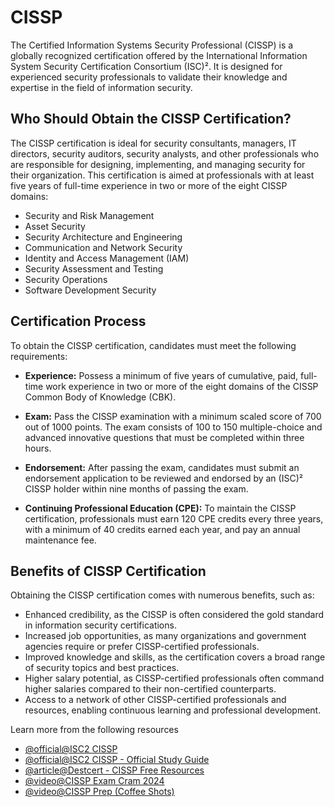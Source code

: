 # CISSP

The Certified Information Systems Security Professional (CISSP) is a globally recognized certification offered by the International Information System Security Certification Consortium (ISC)². It is designed for experienced security professionals to validate their knowledge and expertise in the field of information security.

## Who Should Obtain the CISSP Certification?

The CISSP certification is ideal for security consultants, managers, IT directors, security auditors, security analysts, and other professionals who are responsible for designing, implementing, and managing security for their organization. This certification is aimed at professionals with at least five years of full-time experience in two or more of the eight CISSP domains:

- Security and Risk Management
- Asset Security
- Security Architecture and Engineering
- Communication and Network Security
- Identity and Access Management (IAM)
- Security Assessment and Testing
- Security Operations
- Software Development Security

## Certification Process

To obtain the CISSP certification, candidates must meet the following requirements:

- **Experience:** Possess a minimum of five years of cumulative, paid, full-time work experience in two or more of the eight domains of the CISSP Common Body of Knowledge (CBK).

- **Exam:** Pass the CISSP examination with a minimum scaled score of 700 out of 1000 points. The exam consists of 100 to 150 multiple-choice and advanced innovative questions that must be completed within three hours.

- **Endorsement:** After passing the exam, candidates must submit an endorsement application to be reviewed and endorsed by an (ISC)² CISSP holder within nine months of passing the exam.

- **Continuing Professional Education (CPE):** To maintain the CISSP certification, professionals must earn 120 CPE credits every three years, with a minimum of 40 credits earned each year, and pay an annual maintenance fee.

## Benefits of CISSP Certification

Obtaining the CISSP certification comes with numerous benefits, such as:

- Enhanced credibility, as the CISSP is often considered the gold standard in information security certifications.
- Increased job opportunities, as many organizations and government agencies require or prefer CISSP-certified professionals.
- Improved knowledge and skills, as the certification covers a broad range of security topics and best practices.
- Higher salary potential, as CISSP-certified professionals often command higher salaries compared to their non-certified counterparts.
- Access to a network of other CISSP-certified professionals and resources, enabling continuous learning and professional development.

Learn more from the following resources

- [@official@ISC2 CISSP](https://www.isc2.org/certifications/cissp)
- [@official@ISC2 CISSP - Official Study Guide](https://www.wiley.com/en-us/ISC2+CISSP+Certified+Information+Systems+Security+Professional+Official+Study+Guide%2C+10th+Edition-p-9781394254699)
- [@article@Destcert - CISSP Free Resources](https://destcert.com/resources/)
- [@video@CISSP Exam Cram 2024](https://youtube.com/playlist?list=PL7XJSuT7Dq_XPK_qmYMqfiBjbtHJRWigD&si=_wSeCkvj-1rzv0ZF)
- [@video@CISSP Prep (Coffee Shots)](https://youtube.com/playlist?list=PL0hT6hgexlYxKzBmiCD6SXW0qO5ucFO-J&si=9ICs373Vl1ce3s0H)
